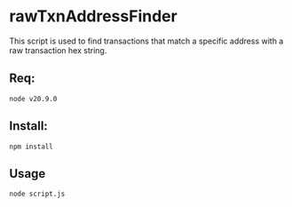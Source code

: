 # rawTxnAddressFinder

This script is used to find transactions that match a specific address with a raw transaction hex string.

## Req:

```
node v20.9.0
```

## Install:

`npm install`

## Usage

`node script.js`
